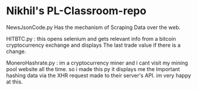 # Nikhil's PL-Classroom-repo


NewsJsonCode.py Has the mechanism of Scraping Data over the web.

HITBTC.py : this opens selenium and gets relevant info from a bitcoin cryptocurrency exchange and displays
The last trade value if there is a change.

MoneroHashrate.py : im a cryptocurrency miner and i cant visit my mining pool website all the time. so i made this py it displays me the Important hashing data via the XHR request made to their server's API. im very happy at this.
